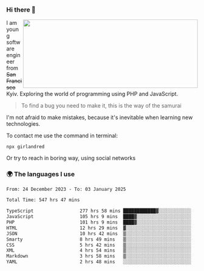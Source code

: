 ### Hi there 👋  

<img align='right' src="https://github-readme-stats.vercel.app/api?username=girlandred&count_private=true&show_icons=true&include_all_commits=true&hide_rank=true&hide_title=true&theme=buefy&card_width=300" width=460 height=180>


I am young software engineer from ~~San Francisco~~ Kyiv. Exploring the world of programming using PHP and JavaScript.


> To find a bug you need to make it, this is the way of the samurai



I'm not afraid to make mistakes, because it's inevitable when learning new technologies.

To contact me use the command in terminal:

```
npx girlandred
```

Or try to reach in boring way, using social networks


### 🌍 The languages I use

<!--START_SECTION:waka-->

```txt
From: 24 December 2023 - To: 03 January 2025

Total Time: 547 hrs 47 mins

TypeScript                 277 hrs 58 mins ████████████▓░░░░░░░░░░░░   50.73 %
JavaScript                 105 hrs 9 mins  ████▓░░░░░░░░░░░░░░░░░░░░   19.19 %
PHP                        101 hrs 9 mins  ████▓░░░░░░░░░░░░░░░░░░░░   18.46 %
HTML                       12 hrs 29 mins  ▓░░░░░░░░░░░░░░░░░░░░░░░░   02.28 %
JSON                       10 hrs 42 mins  ▒░░░░░░░░░░░░░░░░░░░░░░░░   01.95 %
Smarty                     8 hrs 49 mins   ▒░░░░░░░░░░░░░░░░░░░░░░░░   01.61 %
CSS                        5 hrs 42 mins   ▒░░░░░░░░░░░░░░░░░░░░░░░░   01.04 %
XML                        4 hrs 54 mins   ▒░░░░░░░░░░░░░░░░░░░░░░░░   00.90 %
Markdown                   3 hrs 58 mins   ▒░░░░░░░░░░░░░░░░░░░░░░░░   00.73 %
YAML                       2 hrs 48 mins   ░░░░░░░░░░░░░░░░░░░░░░░░░   00.51 %
```

<!--END_SECTION:waka-->
